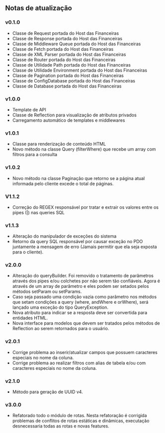 ## Notas de atualização

### v0.1.0

- Classe de Request portada do Host das Financeiras
- Classe de Response portada do Host das Financeiras
- Classe de Middleware Queue portada do Host das Financeiras
- Classe de Fetch portada do Host das Financeiras
- Classe de XML Parser portada do Host das Financeiras
- Classe de Router portada do Host das Financeiras
- Classe de Utilidade Path portada do Host das Financeiras
- Classe de Utilidade Environment portada do Host das Financeiras
- Classe de Pagination portada do Host das Financeiras
- Classe de ConfigDatabase portada do Host das Financeiras
- Classe de Database portada do Host das Financeiras

### v1.0.0

- Template de API
- Classe de Reflection para visualização de atributos privados
- Carregamento automático de templates e middlewares

### v1.0.1

- Classe para renderização de conteúdo HTML
- Novo método na classe Query (filterWhere) que recebe um array com filtros para a consulta

### v1.0.2

- Novo método na classe Paginação que retorno se a página atual informada pelo cliente excede o total de páginas.

### V1.1.2
- Correção do REGEX responsável por tratar e extrair os valores entre os pipes (|) nas queries SQL

### v1.1.3
- Alteração do manipulador de exceções do sistema
- Retorno da query SQL responsável por causar exceção no PDO juntamente a mensagem de erro (Jamais permitir que ela seja exposta para o cliente).

### v2.0.0
- Alteração do queryBuilder. Foi removido o tratamento de parâmetros através dos pipes e/ou colchetes
por não serem tão confiáveis. Agora é através de um array de parâmetro e eles podem ser setados pelos métodos setParam ou setParams.
- Caso seja passado uma condição vazia como parâmetro nos métodos que setam condições a query (where, andWhere e orWhere), será lançado uma exceção do tipo QueryException.
- Nova atributo para indicar se a resposta deve ser convertida para entidades HTML.
- Nova interface para modelos que devem ser tratados pelos métodos de Reflection ao serem retornados para o usuário.

### v2.0.1
- Corrige problema ao inserir/atualizar campos que possuem caracteres especiais no nome da coluna.
- Corrige problema ao realizar filtros com alias de tabela e/ou com caracteres especiais no
nome da coluna.

### v2.1.0
- Método para geração de UUID v4.

### v3.0.0
- Refatorado todo o módulo de rotas. Nesta refatoração é corrigida problemas de
conflitos de rotas estáticas e dinâmicas, executação desnecessaria todas as rotas
e novas features.
